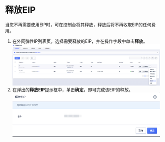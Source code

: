 # 释放EIP
当您不再需要使用EIP时，可在控制台将其释放，释放后将不再收取EIP的任何费用。
1. 在外网弹性IP列表页，选择需要释放的EIP，并在操作字段中单击**释放**。
![image](/guide/image/9.png)
2. 在弹出的**释放EIP**提示框中，单击**确定**，即可完成该EIP的释放。
![image](/guide/image/10.png)
